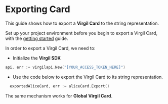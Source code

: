 # Exporting Card

This guide shows how to export a **Virgil Card** to the string representation.

Set up your project environment before you begin to export a Virgil Card, with the [getting started](/documentation/guides/configuration/client-configuration.md) guide.

In order to export a Virgil Card, we need to:

- Initialize the **Virgil SDK**

```go
api, err := virgilapi.New("[YOUR_ACCESS_TOKEN_HERE]")
```

- Use the code below to export the Virgil Card to its string representation.

```go
  exportedAliceCard, err := aliceCard.Export()
```

The same mechanism works for **Global Virgil Card**.
